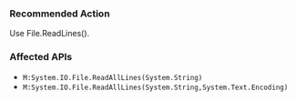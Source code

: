 ### Recommended Action
Use File.ReadLines().

### Affected APIs
* `M:System.IO.File.ReadAllLines(System.String)`
* `M:System.IO.File.ReadAllLines(System.String,System.Text.Encoding)`
